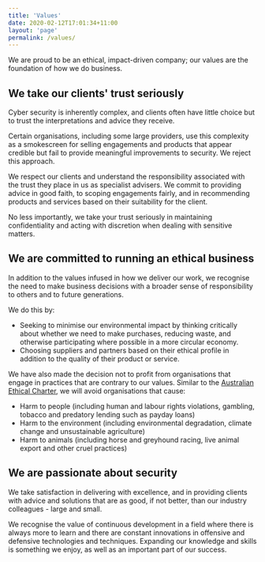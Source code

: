 ```yaml
---
title: 'Values'
date: 2020-02-12T17:01:34+11:00
layout: 'page'
permalink: /values/
---
```


We are proud to be an ethical, impact-driven company; our values are the foundation of how we do business.


## We take our clients' trust seriously

Cyber security is inherently complex, and clients often have little choice but to trust the interpretations and advice they receive.

Certain organisations, including some large providers, use this complexity as a smokescreen for selling engagements and products that appear credible but fail to provide meaningful improvements to security. We reject this approach.

We respect our clients and understand the responsibility associated with the trust they place in us as specialist advisers. We commit to providing advice in good faith, to scoping engagements fairly, and in recommending products and services based on their suitability for the client.

No less importantly, we take your trust seriously in maintaining confidentiality and acting with discretion when dealing with sensitive matters.

## We are committed to running an ethical business

In addition to the values infused in how we deliver our work, we recognise the need to make business decisions with a broader sense of responsibility to others and to future generations.

We do this by:

- Seeking to minimise our environmental impact by thinking critically about whether we need to make purchases, reducing waste, and otherwise participating where possible in a more circular economy.
- Choosing suppliers and partners based on their ethical profile in addition to the quality of their product or service.

We have also made the decision not to profit from organisations that engage in practices that are contrary to our values. Similar to the [Australian Ethical Charter](https://www.australianethical.com.au/personal/ethical-investing/our-approach/australian-ethical-charter/), we will avoid organisations that cause:

- Harm to people (including human and labour rights violations, gambling, tobacco and predatory lending such as payday loans)
- Harm to the environment (including environmental degradation, climate change and unsustainable agriculture)
- Harm to animals (including horse and greyhound racing, live animal export and other cruel practices)

## We are passionate about security

We take satisfaction in delivering with excellence, and in providing clients with advice and solutions that are as good, if not better, than our industry colleagues - large and small.

We recognise the value of continuous development in a field where there is always more to learn and there are constant innovations in offensive and defensive technologies and techniques. Expanding our knowledge and skills is something we enjoy, as well as an important part of our success.